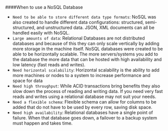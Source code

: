 ####When to use a NoSQL Database

* ```Need to be able to store different data type formats```: NoSQL was also created to handle different data configurations: structured, semi-structured, and unstructured data. JSON, XML documents can all be handled easily with NoSQL.
* ```Large amounts of data```: Relational Databases are not distributed databases and because of this they can only scale vertically by adding more storage in the machine itself. NoSQL databases were created to be able to be horizontally scalable. The more servers/systems you add to the database the more data that can be hosted with high availability and low latency (fast reads and writes).
* ```Need horizontal scalability```: Horizontal scalability is the ability to add more machines or nodes to a system to increase performance and space for data
* ```Need high throughput```: While ACID transactions bring benefits they also slow down the process of reading and writing data. If you need very fast reads and writes using a relational database may not suit your needs.
* ```Need a flexible schema```: Flexible schema can allow for columns to be added that do not have to be used by every row, saving disk space.
* ```Need high availability```: Relational databases have a single point of failure. When that database goes down, a failover to a backup system must happen and takes time.